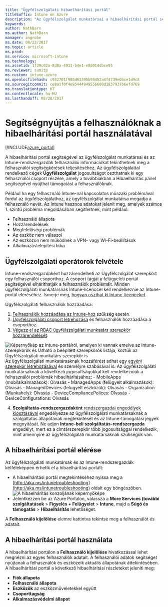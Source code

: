 ```yaml
---
title: "Ügyfélszolgálati hibaelhárítási portál"
titleSuffix: Intune on Azure
description: "Az ügyfélszolgálat munkatársai a hibaelhárítási portál segítségével oldják meg a felhasználók műszaki problémáit"
keywords: 
author: NathBarn
ms.author: NathBarn
manager: angrobe
ms.date: 08/23/2017
ms.topic: article
ms.prod: 
ms.service: microsoft-intune
ms.technology: 
ms.assetid: 1f39c02a-8d8a-4911-b4e1-e8d014dbce95
ms.reviewer: sumitp
ms.custom: intune-azure
ms.openlocfilehash: c932781f988d63395b98452a4f4739e0bce1d9c8
ms.sourcegitcommit: ce8a1f0f4e95444949556600d1837937b6efd769
ms.translationtype: HT
ms.contentlocale: hu-HU
ms.lasthandoff: 08/28/2017
---
```

# <a name="use-the-troubleshooting-portal-to-help-users"></a>Segítségnyújtás a felhasználóknak a hibaelhárítási portál használatával

[!INCLUDE[azure_portal](./includes/azure_portal.md)]

A hibaelhárítási portál segítségével az ügyfélszolgálat munkatársai és az Intune-rendszergazdák felhasználói információkat tekinthetnek meg a felhasználói segítségkérések teljesítéséhez. Az ügyfélszolgálattal rendelkező cégek **Ügyfélszolgálat** jogosultságot oszthatnak ki egy felhasználói csoport részére, amely a továbbiakban a Hibaelhárítás panel segítségével nyújthat támogatást a felhasználóknak.

Például ha egy felhasználó Intune-nal kapcsolatos műszaki problémával fordul az ügyfélszolgálathoz, az ügyfélszolgálat munkatársa megadja a felhasználó nevét. Az Intune hasznos adatokat jelenít meg, amelyek számos 1. szintű probléma megoldásában segíthetnek, mint például:
- Felhasználó állapota
- Hozzárendelések
- Megfelelőségi problémák
- Az eszköz nem válaszol
-   Az eszközön nem működnek a VPN- vagy Wi-Fi-beállítások
-   Alkalmazástelepítési hiba

## <a name="add-help-desk-operators"></a>Ügyfélszolgálati operátorok felvétele
Intune-rendszergazdaként hozzárendelheti az Ügyfélszolgálat szerepkört egy felhasználói csoporthoz. A csoport tagjai a felügyeleti portál segítségével elháríthatják a felhasználók problémáit. Minden ügyfélszolgálati munkatársnak Intune-licenccel kell rendelkeznie az Intune-portál eléréséhez. Ismerje meg, [hogyan oszthat ki Intune-licenceket](licenses-assign.md).

Ügyfélszolgálati felhasználók hozzáadása:
1. [Felhasználók hozzáadása az Intune-hoz](users-add.md) szükség esetén.
2. [Ügyfélszolgálati csoport létrehozása](groups-add.md) és felhasználók hozzáadása a csoporthoz.
3. [Végezz el az RBAC ügyfélszolgálati munkatárs szerepkör hozzárendelését](role-based-access-control.md#built-in-roles).

  ![Képernyőkép az Intune-portálról, amelyen ki vannak emelve az Intune-szerepkörök és látható a beépített szerepkörök listája, köztük az Ügyfélszolgálati munkatárs szerepkör is](./media/help-desk-user-add.png) Az ügyfélszolgálati munkatársaknak hozzáférést adhat egy [egyéni szerepkör létrehozásával](role-based-access-control.md#custom-roles) és személyre szabásával is.  Az ügyfélszolgálati munkatársaknak a következő jogosultságokkal kell rendelkezniük a felhasználói problémák hibaelhárításához:
    - MobileApps (mobilalkalmazások): Olvasás
    - ManagedApps (felügyelt alkalmazások): Olvasás
    - ManagedDevices (felügyelt eszközök): Olvasás
    - Organization (Munkahely): Olvasás
    - DeviceCompliancePolices: Olvasás
    - DeviceConfigurations: Olvasás

4. **Szolgáltatás-rendszergazdaként** [rendszergazdai engedélyek kiosztásával](https://docs.microsoft.com/azure/active-directory/active-directory-users-assign-role-azure-portal) engedélyezze az ügyfélszolgálati munkatársaknak a szolgáltatás állapotának megtekintését és az Intune-támogatási jegyek megnyitását. Ne adjon **Intune-beli szolgáltatás-rendszergazda** engedélyt, mert ez a címtárszerepkör több jogosultsággal rendelkezik, mint amennyire az ügyfélszolgálati munkatársaknak szükségük van.

## <a name="access-the-troubleshooting-portal"></a>A hibaelhárítási portál elérése

Az ügyfélszolgálati munkatársak és az Intune-rendszergazdák kétféleképpen érhetik el a hibaelhárítási portált:
- A hibaelhárítási portál megtekintéséhez nyissa meg a [http://aka.ms/intunetroubleshooting](http://aka.ms/intunetroubleshooting) oldalt egy böngészőben.
  ![A hibaelhárítás konzoljának képernyőképe](./media/help-desk-console.png)
- Jelentkezzen be az Azure Portalon, válassza a **More Services (további szolgáltatások** > **Figyelés + Felügyelet** > **Intune**, majd a **Súgó és támogatás** > **Hibaelhárítás** lehetőséget.

A **Felhasználó kijelölése** elemre kattintva tekintse meg a felhasználót és adatait.

## <a name="use-the-troubleshooting-portal"></a>A hibaelhárítási portál használata

A hibaelhárítási portálon a **Felhasználó kijelölése** hivatkozással lehet megnézni az egyes felhasználók adatait. A felhasználói adatok segítséget nyújtanak a felhasználók és eszközeik aktuális állapotának áttekintésében. A hibaelhárítási portál a következő hibaelhárítási részleteket jeleníti meg:
- **Fiók állapota**
- **Felhasználó állapota**
- **Eszközök** az eszközműveletekkel együtt
- **Csoporttagság**
- **Alkalmazásvédelmi állapot**
